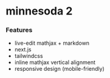 # minnesoda 2

### Features

- live-edit mathjax + markdown
- next.js
- tailwindcss
- inline mathjax vertical alignment
- responsive design (mobile-friendly)
